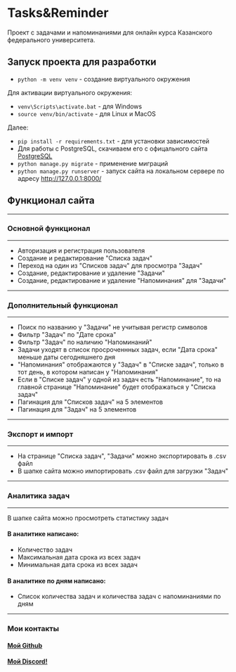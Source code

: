 # Tasks&Reminder

Проект с задачами и напоминаниями для онлайн курса Казанского федерального университета.

## Запуск проекта для разработки

- `python -m venv venv` - создание виртуального окружения

Для активации виртуального окружения:
- `venv\Scripts\activate.bat` - для Windows
- `source venv/bin/activate` - для Linux и MacOS

Далее:

- `pip install -r requirements.txt` - для установки зависимостей
- Для работы с PostgreSQL, скачиваем его с офицального сайта [PostgreSQL](https://www.postgresql.org/download/)
- `python manage.py migrate` - применение миграций
- `python manage.py runserver` - запуск сайта на локальном сервере по адресу http://127.0.0.1:8000/
## Функционал сайта
***
### Основной функционал
***
- Авторизация и регистрация пользователя
- Создание и редактирование "Списка задач"
- Переход на один из "Списков задач" для просмотра "Задач"
- Создание, редактирование и удаление "Задачи"
- Создание, редактирование и удаление "Напоминания" для "Задачи"
***
### Дополнительный функционал
***
- Поиск по названию у "Задачи" не учитывая регистр символов
- Фильтр "Задач" по "Дате срока"
- Фильтр "Задач" по наличию "Напоминаний"
- Задачи уходят в список просроченнных задач, если "Дата срока" меньше даты сегодняшнего дня
- "Напоминания" отображаются у "Задач" в "Списке задач", только в тот день, в котором написан у "Напоминания"
- Если в "Списке задач" у одной из задач есть "Напоминание", то на главной странице "Напоминание" будет отображаться у "Списка задач"
- Пагинация для "Списков задач" на 5 элементов
- Пагинация для "Задач" на 5 элементов
***
### Экспорт и импорт
***
- На странице "Списка задач", "Задачи" можно экспортировать в .csv файл
- В шапке сайта можно импортировать .csv файл для загрузки "Задач"
***
### Аналитика задач
***
В шапке сайта можно просмотреть статистику задач
#### В аналитике написано:
- Количество задач
- Максимальная дата срока из всех задач
- Минимальная дата срока из всех задач

#### В аналитике по дням написано:
- Список количества задач и количества задач с напоминаниями по дням

***
### Мои контакты
#### [Мой Github](https://github.com/Fallsw0rd)
#### [Мой Discord!](https://discordapp.com/users/573143926442295306/ )